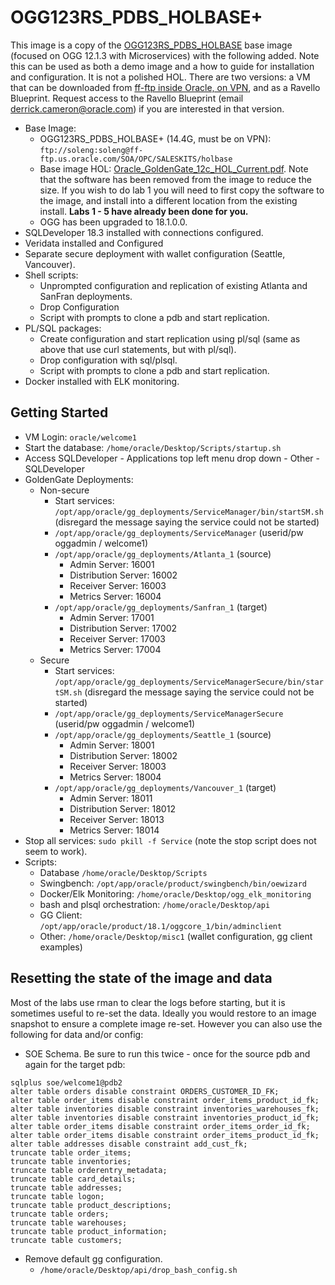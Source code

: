# OGG123RS_PDBS_HOLBASE+

This image is a copy of the [OGG123RS_PDBS_HOLBASE](http://retriever.us.oracle.com/apex/f?p=121:22:7096965570613831::NO:RP:P22_CONTAINER_ID,P22_PREV_PAGE:81018,5425609) base image (focused on OGG 12.1.3 with Microservices) with the following added.  Note this can be used as both a demo image and a how to guide for installation and configuration.  It is not a polished HOL.  There are two versions: a VM that can be downloaded from [ff-ftp inside Oracle, on VPN](ftp://soleng:soleng@ff-ftp.us.oracle.com/SOA/OPC/SALESKITS/holbase), and as a Ravello Blueprint.  Request access to the Ravello Blueprint (email derrick.cameron@oracle.com) if you are interested in that version.
- Base Image:
    - OGG123RS_PDBS_HOLBASE+ (14.4G, must be on VPN): `ftp://soleng:soleng@ff-ftp.us.oracle.com/SOA/OPC/SALESKITS/holbase`
    - Base image HOL:  [Oracle_GoldenGate_12c_HOL_Current.pdf](https://dgcameron.github.io/oggms/Oracle_GoldenGate_12c_HOL_Current.pdf).  Note that the software has been removed from the image to reduce the size.  If you wish to do lab 1 you will need to first copy the software to the image, and install into a different location from the existing install.  **Labs 1 - 5 have already been done for you.**
    - OGG has been upgraded to 18.1.0.0.
- SQLDeveloper 18.3 installed with connections configured.
- Veridata installed and Configured
- Separate secure deployment with wallet configuration (Seattle, Vancouver).
- Shell scripts:
    - Unprompted configuration and replication of existing Atlanta and SanFran deployments.
    - Drop Configuration
    - Script with prompts to clone a pdb and start replication.
- PL/SQL packages:
    - Create configuration and start replication using pl/sql (same as above that use curl statements, but with pl/sql).
    - Drop configuration with sql/plsql.
    - Script with prompts to clone a pdb and start replication.
- Docker installed with ELK monitoring.

## **Getting Started**

- VM Login:  `oracle/welcome1`
- Start the database:  `/home/oracle/Desktop/Scripts/startup.sh`
- Access SQLDeveloper - Applications top left menu drop down - Other - SQLDeveloper
- GoldenGate Deployments:
    - Non-secure
        - Start services: `/opt/app/oracle/gg_deployments/ServiceManager/bin/startSM.sh` (disregard the message saying the service could not be started)
        - `/opt/app/oracle/gg_deployments/ServiceManager` (userid/pw oggadmin / welcome1)
        - `/opt/app/oracle/gg_deployments/Atlanta_1` (source)
            - Admin Server:         16001
            - Distribution Server:  16002
            - Receiver Server:      16003
            - Metrics Server:       16004
        - `/opt/app/oracle/gg_deployments/Sanfran_1` (target)
            - Admin Server:         17001
            - Distribution Server:  17002
            - Receiver Server:      17003
            - Metrics Server:       17004
    - Secure
        - Start services:  `/opt/app/oracle/gg_deployments/ServiceManagerSecure/bin/startSM.sh` (disregard the message saying the service could not be started)
        - `/opt/app/oracle/gg_deployments/ServiceManagerSecure` (userid/pw oggadmin / welcome1)
        - `/opt/app/oracle/gg_deployments/Seattle_1` (source)
            - Admin Server:         18001
            - Distribution Server:  18002
            - Receiver Server:      18003
            - Metrics Server:       18004
        - `/opt/app/oracle/gg_deployments/Vancouver_1` (target)
            - Admin Server:         18011
            - Distribution Server:  18012
            - Receiver Server:      18013
            - Metrics Server:       18014
- Stop all services: `sudo pkill -f Service` (note the stop script does not seem to work).
- Scripts:
    - Database `/home/oracle/Desktop/Scripts`
    - Swingbench: `/opt/app/oracle/product/swingbench/bin/oewizard`
    - Docker/Elk Monitoring: `/home/oracle/Desktop/ogg_elk_monitoring`
    - bash and plsql orchestration: `/home/oracle/Desktop/api`
    - GG Client: `/opt/app/oracle/product/18.1/oggcore_1/bin/adminclient`
    - Other: `/home/oracle/Desktop/misc1` (wallet configuration, gg client examples)

## **Resetting the state of the image and data**

Most of the labs use rman to clear the logs before starting, but it is sometimes useful to re-set the data.  Ideally you would restore to an image snapshot to ensure a complete image re-set.  However you can also use the following for data and/or config:

- SOE Schema.  Be sure to run this twice - once for the source pdb and again for the target pdb:
```
sqlplus soe/welcome1@pdb2
alter table orders disable constraint ORDERS_CUSTOMER_ID_FK;
alter table order_items disable constraint order_items_product_id_fk;
alter table inventories disable constraint inventories_warehouses_fk;
alter table inventories disable constraint inventories_product_id_fk;
alter table order_items disable constraint order_items_order_id_fk;
alter table order_items disable constraint order_items_product_id_fk;
alter table addresses disable constraint add_cust_fk;
truncate table order_items;
truncate table inventories;
truncate table orderentry_metadata;
truncate table card_details;
truncate table addresses;
truncate table logon;
truncate table product_descriptions;
truncate table orders;
truncate table warehouses;
truncate table product_information;
truncate table customers;
```

- Remove default gg configuration.
    - `/home/oracle/Desktop/api/drop_bash_config.sh`